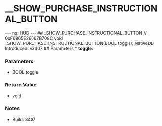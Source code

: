 # __SHOW_PURCHASE_INSTRUCTIONAL_BUTTON

--- ns: HUD --- ## _SHOW_PURCHASE_INSTRUCTIONAL_BUTTON  // 0xF6865E26067B708C void _SHOW_PURCHASE_INSTRUCTIONAL_BUTTON(BOOL toggle);  NativeDB Introduced: v3407   ## Parameters * **toggle**:

### Parameters
* BOOL toggle

### Return Value
* void

### Notes
* Build: 3407

